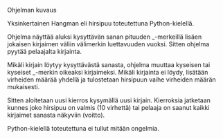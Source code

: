 Ohjelman kuvaus

Yksinkertainen Hangman eli hirsipuu toteutettuna Python-kielellä.

Ohjelma näyttää aluksi kysyttävän sanan pituuden _-merkeillä lisäen jokaisen kirjaimen väliin välimerkin luettavuuden vuoksi. Sitten ohjelma pyytää pelaajalta kirjainta.

Mikäli kirjain löytyy kysyttävästä sanasta, ohjelma muuttaa kyseisen tai kyseiset _-merkin oikeaksi kirjaimeksi. Mikäli kirjainta ei löydy, lisätään virheiden määrää yhdellä ja tulostetaan hirsipuun vaihe virheiden määrän mukaisesti.

Sitten aloitetaan uusi kierros kysymällä uusi kirjain. Kierroksia jatketaan kunnes joko hirsipuu on valmis (10 virhettä) tai pelaaja on saanut kaikki kirjaimet sanasta näkyviin (voitto).

Python-kielellä toteutettuna ei tullut mitään ongelmia.

